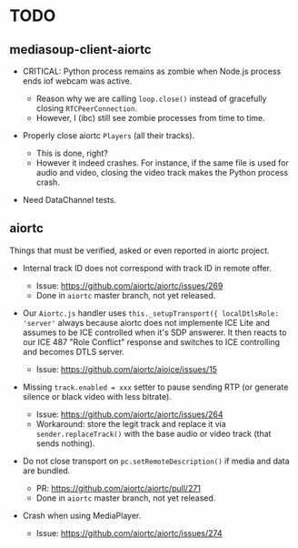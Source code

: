 # TODO

## mediasoup-client-aiortc

* CRITICAL: Python process remains as zombie when Node.js process ends iof webcam was active.
  - Reason why we are calling `loop.close()` instead of gracefully closing `RTCPeerConnection`.
  - However, I (ibc) still see zombie processes from time to time.

* Properly close aiortc `Players` (all their tracks).
  - This is done, right?
  - However it indeed crashes. For instance, if the same file is used for audio and video, closing the video track makes the Python process crash.

* Need DataChannel tests.
  

## aiortc

Things that must be verified, asked or even reported in aiortc project.

* Internal track ID does not correspond with track ID in remote offer.
  - Issue: https://github.com/aiortc/aiortc/issues/269
  - Done in `aiortc` master branch, not yet released.

* Our `Aiortc.js` handler uses `this._setupTransport({ localDtlsRole: 'server'` always because aiortc does not implemente ICE Lite and assumes to be ICE controlled when it's SDP answerer. It then reacts to our ICE 487 "Role Conflict" response and switches to ICE controlling and becomes DTLS server.
  - Issue: https://github.com/aiortc/aioice/issues/15

* Missing `track.enabled = xxx` setter to pause sending RTP (or generate silence or black video with less bitrate).
  - Issue: https://github.com/aiortc/aiortc/issues/264
  - Workaround: store the legit track and replace it via `sender.replaceTrack()` with the base audio or video track (that sends nothing).

* Do not close transport on `pc.setRemoteDescription()` if media and data are bundled.
  - PR: https://github.com/aiortc/aiortc/pull/271
  - Done in `aiortc` master branch, not yet released.

* Crash when using MediaPlayer.
  - Issue: https://github.com/aiortc/aiortc/issues/274
